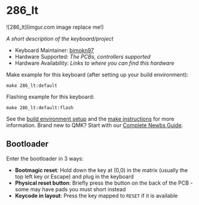 # 286_lt

![286_lt](imgur.com image replace me!)

*A short description of the keyboard/project*
 
* Keyboard Maintainer: [bimokn97](https://github.com/bimokn97)
* Hardware Supported: *The PCBs, controllers supported*
* Hardware Availability: *Links to where you can find this hardware*


Make example for this keyboard (after setting up your build environment):

    make 286_lt:default

Flashing example for this keyboard:

    make 286_lt:default:flash

See the [build environment setup](https://docs.qmk.fm/#/getting_started_build_tools) and the [make instructions](https://docs.qmk.fm/#/getting_started_make_guide) for more information. Brand new to QMK? Start with our [Complete Newbs Guide](https://docs.qmk.fm/#/newbs).

## Bootloader

Enter the bootloader in 3 ways:

* **Bootmagic reset**: Hold down the key at (0,0) in the matrix (usually the top left key or Escape) and plug in the keyboard
* **Physical reset button**: Briefly press the button on the back of the PCB - some may have pads you must short instead
* **Keycode in layout**: Press the key mapped to `RESET` if it is available
